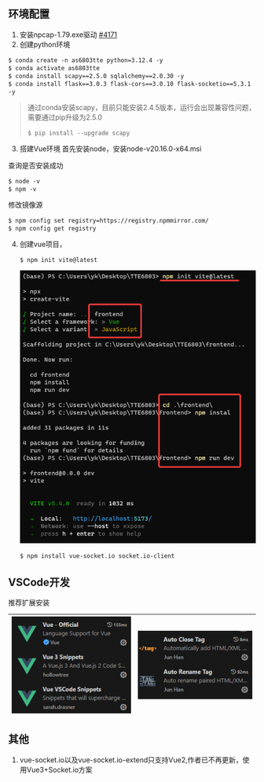 

## 环境配置
1. 安装npcap-1.79.exe驱动 [#4171](https://github.com/secdev/scapy/issues/4171)
2. 创建python环境
```shell
$ conda create -n as6803tte python=3.12.4 -y
$ conda activate as6803tte
$ conda install scapy==2.5.0 sqlalchemy==2.0.30 -y
$ conda install flask==3.0.3 flask-cors==3.0.10 flask-socketio==5.3.1 -y
```

> 通过conda安装scapy，目前只能安装2.4.5版本，运行会出现兼容性问题，需要通过pip升级为2.5.0
> ```shell
> $ pip install --upgrade scapy
> ```


3. 搭建Vue环境
  首先安装node，安装node-v20.16.0-x64.msi

  查询是否安装成功

  ```shell
  $ node -v
  $ npm -v
  ```

  修改镜像源

  ```shell
  $ npm config set registry=https://registry.npmmirror.com/
  $ npm config get registry
  ```

4. 创建vue项目，

   ```shell
   $ npm init vite@latest
   ```

   ![image-20240811102824134](./assets/image-20240811102824134.png)

   ```shell
   $ npm install vue-socket.io socket.io-client
   ```
## VSCode开发

推荐扩展安装

| ![图片1](./assets/image-20240811103249002.png) | ![image-20240811103630695](./assets/image-20240811103630695.png) |
| :--------------------------------------------: | :----------------------------------------------------------: |


## 其他
1. vue-socket.io以及vue-socket.io-extend只支持Vue2,作者已不再更新，使用Vue3+Socket.io方案